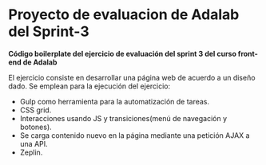 # Proyecto de evaluacion de Adalab del Sprint-3

__Código boilerplate del ejercicio de evaluación del sprint 3 del curso front-end de Adalab__

El ejercicio consiste en desarrollar una página web de acuerdo a un diseño dado. Se emplean para la ejecución del ejercicio:

* Gulp como herramienta para la automatización de tareas.
* CSS grid.
* Interacciones usando JS y transiciones(menú de navegación y botones).
* Se carga contenido nuevo en la página mediante una petición AJAX a una API.
* Zeplin.
